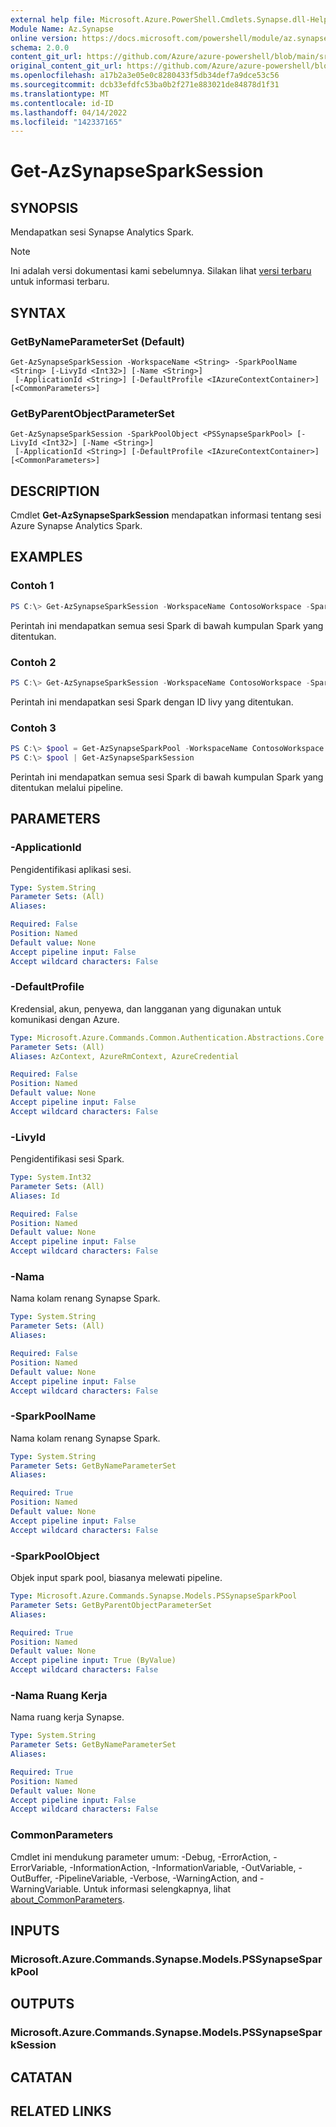 ```yaml
---
external help file: Microsoft.Azure.PowerShell.Cmdlets.Synapse.dll-Help.xml
Module Name: Az.Synapse
online version: https://docs.microsoft.com/powershell/module/az.synapse/get-azsynapsesparksession
schema: 2.0.0
content_git_url: https://github.com/Azure/azure-powershell/blob/main/src/Synapse/Synapse/help/Get-AzSynapseSparkSession.md
original_content_git_url: https://github.com/Azure/azure-powershell/blob/main/src/Synapse/Synapse/help/Get-AzSynapseSparkSession.md
ms.openlocfilehash: a17b2a3e05e0c8280433f5db34def7a9dce53c56
ms.sourcegitcommit: dcb33efdfc53ba0b2f271e883021de84878d1f31
ms.translationtype: MT
ms.contentlocale: id-ID
ms.lasthandoff: 04/14/2022
ms.locfileid: "142337165"
---
```

# Get-AzSynapseSparkSession

## SYNOPSIS
Mendapatkan sesi Synapse Analytics Spark.

> [!NOTE]
>Ini adalah versi dokumentasi kami sebelumnya. Silakan lihat [versi terbaru](/powershell/module/az.synapse/get-azsynapsesparksession) untuk informasi terbaru.

## SYNTAX

### GetByNameParameterSet (Default)
```
Get-AzSynapseSparkSession -WorkspaceName <String> -SparkPoolName <String> [-LivyId <Int32>] [-Name <String>]
 [-ApplicationId <String>] [-DefaultProfile <IAzureContextContainer>] [<CommonParameters>]
```

### GetByParentObjectParameterSet
```
Get-AzSynapseSparkSession -SparkPoolObject <PSSynapseSparkPool> [-LivyId <Int32>] [-Name <String>]
 [-ApplicationId <String>] [-DefaultProfile <IAzureContextContainer>] [<CommonParameters>]
```

## DESCRIPTION
Cmdlet **Get-AzSynapseSparkSession** mendapatkan informasi tentang sesi Azure Synapse Analytics Spark.

## EXAMPLES

### Contoh 1
```powershell
PS C:\> Get-AzSynapseSparkSession -WorkspaceName ContosoWorkspace -SparkPoolName ContosoSparkPool
```

Perintah ini mendapatkan semua sesi Spark di bawah kumpulan Spark yang ditentukan.

### Contoh 2
```powershell
PS C:\> Get-AzSynapseSparkSession -WorkspaceName ContosoWorkspace -SparkPoolName ContosoSparkPool -LivyId 1
```

Perintah ini mendapatkan sesi Spark dengan ID livy yang ditentukan.

### Contoh 3
```powershell
PS C:\> $pool = Get-AzSynapseSparkPool -WorkspaceName ContosoWorkspace -Name ContosoSparkPool
PS C:\> $pool | Get-AzSynapseSparkSession
```

Perintah ini mendapatkan semua sesi Spark di bawah kumpulan Spark yang ditentukan melalui pipeline.

## PARAMETERS

### -ApplicationId
Pengidentifikasi aplikasi sesi.

```yaml
Type: System.String
Parameter Sets: (All)
Aliases:

Required: False
Position: Named
Default value: None
Accept pipeline input: False
Accept wildcard characters: False
```

### -DefaultProfile
Kredensial, akun, penyewa, dan langganan yang digunakan untuk komunikasi dengan Azure.

```yaml
Type: Microsoft.Azure.Commands.Common.Authentication.Abstractions.Core.IAzureContextContainer
Parameter Sets: (All)
Aliases: AzContext, AzureRmContext, AzureCredential

Required: False
Position: Named
Default value: None
Accept pipeline input: False
Accept wildcard characters: False
```

### -LivyId
Pengidentifikasi sesi Spark.

```yaml
Type: System.Int32
Parameter Sets: (All)
Aliases: Id

Required: False
Position: Named
Default value: None
Accept pipeline input: False
Accept wildcard characters: False
```

### -Nama
Nama kolam renang Synapse Spark.

```yaml
Type: System.String
Parameter Sets: (All)
Aliases:

Required: False
Position: Named
Default value: None
Accept pipeline input: False
Accept wildcard characters: False
```

### -SparkPoolName
Nama kolam renang Synapse Spark.

```yaml
Type: System.String
Parameter Sets: GetByNameParameterSet
Aliases:

Required: True
Position: Named
Default value: None
Accept pipeline input: False
Accept wildcard characters: False
```

### -SparkPoolObject
Objek input spark pool, biasanya melewati pipeline.

```yaml
Type: Microsoft.Azure.Commands.Synapse.Models.PSSynapseSparkPool
Parameter Sets: GetByParentObjectParameterSet
Aliases:

Required: True
Position: Named
Default value: None
Accept pipeline input: True (ByValue)
Accept wildcard characters: False
```

### -Nama Ruang Kerja
Nama ruang kerja Synapse.

```yaml
Type: System.String
Parameter Sets: GetByNameParameterSet
Aliases:

Required: True
Position: Named
Default value: None
Accept pipeline input: False
Accept wildcard characters: False
```

### CommonParameters
Cmdlet ini mendukung parameter umum: -Debug, -ErrorAction, -ErrorVariable, -InformationAction, -InformationVariable, -OutVariable, -OutBuffer, -PipelineVariable, -Verbose, -WarningAction, and -WarningVariable. Untuk informasi selengkapnya, lihat [about_CommonParameters](http://go.microsoft.com/fwlink/?LinkID=113216).

## INPUTS

### Microsoft.Azure.Commands.Synapse.Models.PSSynapseSparkPool

## OUTPUTS

### Microsoft.Azure.Commands.Synapse.Models.PSSynapseSparkSession

## CATATAN

## RELATED LINKS
